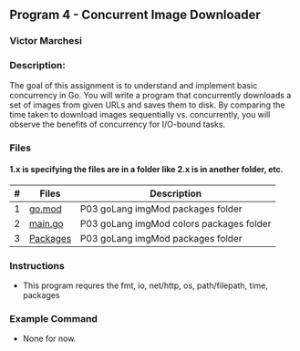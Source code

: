 ## Program 4 - Concurrent Image Downloader
### Victor Marchesi
### Description:

The goal of this assignment is to understand and implement basic concurrency in Go. You will write a program that concurrently downloads a set of images from given URLs and saves them to disk. By comparing the time taken to download images sequentially vs. concurrently, you will observe the benefits of concurrency for I/O-bound tasks.


### Files

#### 1.x is specifying the files are in a folder like 2.x is in another folder, etc.

|    #    | Files    | Description                      |
| :---: | -------- | -------------------------------- |
|    1    | [go.mod](./go.mod/) | P03 goLang imgMod packages folder |
|    2    | [main.go](./main.go) | P03 goLang imgMod colors packages folder |
|    3    | [Packages](https://github.com/Vizemo/ImgMod) | P03 goLang imgMod packages folder |



### Instructions

- This program requres the fmt, io, net/http, os, path/filepath, time, packages

### Example Command

- None for now.
